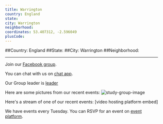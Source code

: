 ```yaml
---
title: Warrington
country: England
state: 
city: Warrington
neighborhood: 
coordinates: 53.407312, -2.596049
plusCode:
---
```


##Country: England
##State: 
##City: Warrington
##Neighborhood: 
*****
Join our [Facebook group](https://www.facebook.com/groups/free.code.camp.warrington).

You can chat with us on [chat app]().

Our Group leader is [leader]()

Here are some pictures from our recent events:
![study-group-image]()

Here's a stream of one of our recent events:
[video hosting platform embed]

We have events every Tuesday. You can RSVP for an event on [event platform]().
